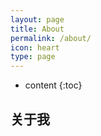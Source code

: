 ```yaml
---
layout: page
title: About
permalink: /about/
icon: heart
type: page
---
```


* content
{:toc}

## 关于我

